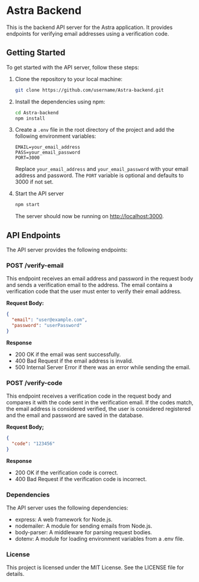 # Astra Backend

This is the backend API server for the Astra application. It provides endpoints for verifying email addresses using a verification code.

## Getting Started

To get started with the API server, follow these steps:

1. Clone the repository to your local machine:

    ```bash
    git clone https://github.com/username/Astra-backend.git
    ```

2. Install the dependencies using npm:

    ```bash
    cd Astra-backend
    npm install
    ```

3. Create a `.env` file in the root directory of the project and add the following environment variables:

    ```env
    EMAIL=your_email_address
    PASS=your_email_password
    PORT=3000
    ```

   Replace `your_email_address` and `your_email_password` with your email address and password. The `PORT` variable is optional and defaults to 3000 if not set.

4. Start the API server

    ```bash
    npm start
    ```

   The server should now be running on [http://localhost:3000](http://localhost:3000).

## API Endpoints

The API server provides the following endpoints:

### POST /verify-email

This endpoint receives an email address and password in the request body and sends a verification email to the address. The email contains a verification code that the user must enter to verify their email address.

**Request Body:**

```json
{
  "email": "user@example.com",
  "password": "userPassword"
}
```

**Response**

- 200 OK if the email was sent successfully.
- 400 Bad Request if the email address is invalid.
- 500 Internal Server Error if there was an error while sending the email.

### POST /verify-code
This endpoint receives a verification code in the request body and compares it with the code sent in the verification email. If the codes match, the email address is considered verified, the user is considered registered and the email and password are saved in the database.

**Request Body;**

```json
{
  "code": "123456"
}
```

**Response**
- 200 OK if the verification code is correct.
- 400 Bad Request if the verification code is incorrect.

### Dependencies
The API server uses the following dependencies:

- express: A web framework for Node.js.
- nodemailer: A module for sending emails from Node.js.
- body-parser: A middleware for parsing request bodies.
- dotenv: A module for loading environment variables from a .env file.

### License
This project is licensed under the MIT License. See the LICENSE file for details.